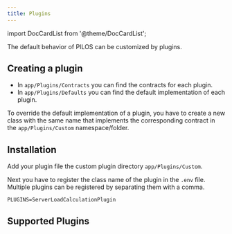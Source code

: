 ```yaml
---
title: Plugins
---
```


import DocCardList from '@theme/DocCardList';

The default behavior of PILOS can be customized by plugins.

## Creating a plugin

- In `app/Plugins/Contracts` you can find the contracts for each plugin.
- In `app/Plugins/Defaults` you can find the default implementation of each plugin.

To override the default implementation of a plugin, you have to create a new class with the same name that implements the corresponding contract in the `app/Plugins/Custom` namespace/folder.

## Installation

Add your plugin file the custom plugin directory `app/Plugins/Custom`.

Next you have to register the class name of the plugin in the `.env` file. Multiple plugins can be registered by separating them with a comma.
```env
PLUGINS=ServerLoadCalculationPlugin
```

## Supported Plugins
<DocCardList />

